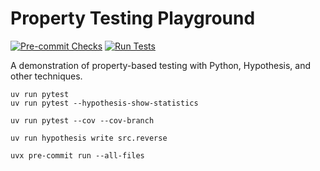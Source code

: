 # Property Testing Playground

[![Pre-commit Checks](https://github.com/USERNAME/property-testing-playground/actions/workflows/pre-commit.yml/badge.svg)](https://github.com/USERNAME/property-testing-playground/actions/workflows/pre-commit.yml)
[![Run Tests](https://github.com/USERNAME/property-testing-playground/actions/workflows/tests.yml/badge.svg)](https://github.com/USERNAME/property-testing-playground/actions/workflows/tests.yml)

A demonstration of property-based testing with Python, Hypothesis, and other techniques.


```
uv run pytest
uv run pytest --hypothesis-show-statistics 

uv run pytest --cov --cov-branch

uv run hypothesis write src.reverse

uvx pre-commit run --all-files
```